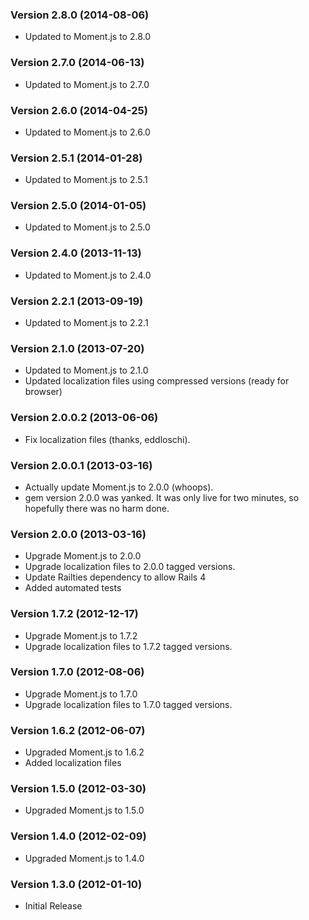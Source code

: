 ### Version 2.8.0 (2014-08-06)
- Updated to Moment.js to 2.8.0

### Version 2.7.0 (2014-06-13)
- Updated to Moment.js to 2.7.0

### Version 2.6.0 (2014-04-25)
- Updated to Moment.js to 2.6.0

### Version 2.5.1 (2014-01-28)
- Updated to Moment.js to 2.5.1

### Version 2.5.0 (2014-01-05)
- Updated to Moment.js to 2.5.0

### Version 2.4.0 (2013-11-13)
- Updated to Moment.js to 2.4.0

### Version 2.2.1 (2013-09-19)
- Updated to Moment.js to 2.2.1

### Version 2.1.0 (2013-07-20)
- Updated to Moment.js to 2.1.0
- Updated localization files using compressed versions (ready for browser)

### Version 2.0.0.2 (2013-06-06)
- Fix localization files (thanks, eddloschi).

### Version 2.0.0.1 (2013-03-16)
- Actually update Moment.js to 2.0.0 (whoops).
- gem version 2.0.0 was yanked. It was only live for two minutes, so hopefully
  there was no harm done.

### Version 2.0.0 (2013-03-16)
- Upgrade Moment.js to 2.0.0
- Upgrade localization files to 2.0.0 tagged versions.
- Update Railties dependency to allow Rails 4
- Added automated tests

### Version 1.7.2 (2012-12-17)
- Upgrade Moment.js to 1.7.2
- Upgrade localization files to 1.7.2 tagged versions.

### Version 1.7.0 (2012-08-06)
- Upgrade Moment.js to 1.7.0
- Upgrade localization files to 1.7.0 tagged versions.

### Version 1.6.2 (2012-06-07)
- Upgraded Moment.js to 1.6.2
- Added localization files

### Version 1.5.0 (2012-03-30)
- Upgraded Moment.js to 1.5.0

### Version 1.4.0 (2012-02-09)
- Upgraded Moment.js to 1.4.0

### Version 1.3.0 (2012-01-10)
- Initial Release







